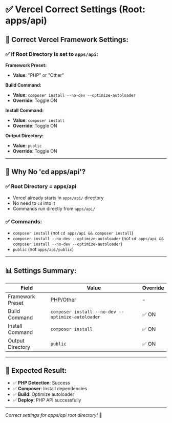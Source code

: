 # ✅ Vercel Correct Settings (Root: apps/api)

## 🎯 **Correct Vercel Framework Settings:**

### **✅ If Root Directory is set to `apps/api`:**

**Framework Preset:**

- **Value**: "PHP" or "Other"

**Build Command:**

- **Value**: `composer install --no-dev --optimize-autoloader`
- **Override**: Toggle ON

**Install Command:**

- **Value**: `composer install`
- **Override**: Toggle ON

**Output Directory:**

- **Value**: `public`
- **Override**: Toggle ON

---

## 🚀 **Why No 'cd apps/api'?**

### **✅ Root Directory = apps/api**

- Vercel already starts in `apps/api/` directory
- No need to `cd` into it
- Commands run directly from `apps/api/`

### **✅ Commands:**

- `composer install` (not `cd apps/api && composer install`)
- `composer install --no-dev --optimize-autoloader` (not `cd apps/api && composer install --no-dev --optimize-autoloader`)
- `public` (not `apps/api/public`)

---

## 📊 **Settings Summary:**

| Field            | Value                                             | Override |
| ---------------- | ------------------------------------------------- | -------- |
| Framework Preset | PHP/Other                                         | -        |
| Build Command    | `composer install --no-dev --optimize-autoloader` | ✅ ON    |
| Install Command  | `composer install`                                | ✅ ON    |
| Output Directory | `public`                                          | ✅ ON    |

---

## 🚀 **Expected Result:**

- ✅ **PHP Detection**: Success
- ✅ **Composer**: Install dependencies
- ✅ **Build**: Optimize autoloader
- ✅ **Deploy**: PHP API successfully

---

_Correct settings for apps/api root directory!_ 🚀
